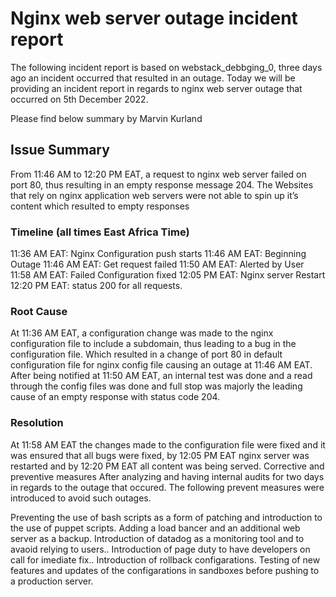 # Nginx web server outage incident report

The following incident report is based on webstack_debbging_0, three days ago an incident occurred that resulted in an outage. Today we will be providing an incident report in regards to nginx web server outage that occurred on 5th December 2022.

Please find below summary by Marvin Kurland

## Issue Summary
 
From 11:46 AM to 12:20 PM  EAT, a request to nginx web server failed on port 80, thus resulting in an empty response message 204. The Websites that rely on nginx application web servers were not able to spin up it’s content which resulted to empty responses 

### Timeline (all times East Africa Time)

11:36 AM EAT: Nginx Configuration push starts
11:46 AM EAT: Beginning Outage
11:46 AM EAT: Get request failed
11:50 AM EAT: Alerted by User
11:58 AM EAT: Failed Configuration fixed
12:05 PM EAT: Nginx server Restart
12:20 PM EAT: status 200 for all requests. 

### Root Cause

At 11:36 AM EAT, a configuration change was made to the nginx configuration file to include a subdomain, thus leading to a bug in the configuration file. Which resulted in a change of port 80 in default configuration file for nginx config file causing an outage at 11:46 AM EAT. After being notified at 11:50 AM EAT, an internal test was done and a read through the config files was done and full stop was majorly the leading cause of an empty response with status code 204.


### Resolution

At 11:58 AM EAT the changes made to the configuration file were fixed and it was ensured that all bugs were fixed, by 12:05 PM EAT nginx server was restarted and by 12:20 PM EAT all content was being served.
Corrective and preventive measures
After analyzing and having internal audits for two days in regards to the outage that occured.
The following prevent measures were introduced to avoid such outages.

Preventing the use of bash scripts as a form of patching and introduction to the use of puppet scripts.
Adding a load bancer and an additional web server as a backup.
Introduction of datadog as a monitoring tool and to avaoid relying  to users..
Introduction of page duty to have developers on call for imediate fix..
Introduction of rollback configarations.
Testing of new features and updates of the configarations in sandboxes before pushing to a production server.
